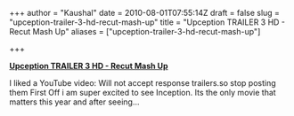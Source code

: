 +++
author = "Kaushal"
date = 2010-08-01T07:55:14Z
draft = false
slug = "upception-trailer-3-hd-recut-mash-up"
title = "Upception TRAILER 3 HD - Recut Mash Up"
aliases = ["upception-trailer-3-hd-recut-mash-up"]

+++

**[Upception TRAILER 3 HD - Recut Mash
Up](http://www.youtube.com/watch?v=AY69-AgUmDQ&feature=autoshare)**

I liked a YouTube video: Will not accept response trailers.so stop
posting them First Off i am super excited to see Inception. Its the only
movie that matters this year and after seeing…
